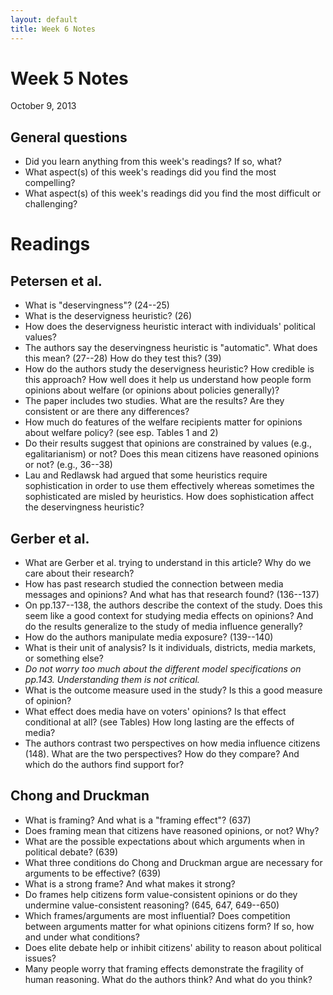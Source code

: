 ```yaml
---
layout: default
title: Week 6 Notes
---
```


# Week 5 Notes #
October 9, 2013

## General questions ##
* Did you learn anything from this week's readings? If so, what?
* What aspect(s) of this week's readings did you find the most compelling?
* What aspect(s) of this week's readings did you find the most difficult or challenging?


# Readings #

## Petersen et al. ##
* What is "deservingness"? (24--25)
* What is the deservigness heuristic? (26)
* How does the deservigness heuristic interact with individuals' political values?
* The authors say the deservingness heuristic is "automatic". What does this mean? (27--28) How do they test this? (39)
* How do the authors study the deservigness heuristic? How credible is this approach? How well does it help us understand how people form opinions about welfare (or opinions about policies generally)?
* The paper includes two studies. What are the results? Are they consistent or are there any differences?
* How much do features of the welfare recipients matter for opinions about welfare policy? (see esp. Tables 1 and 2)
* Do their results suggest that opinions are constrained by values (e.g., egalitarianism) or not? Does this mean citizens have reasoned opinions or not? (e.g., 36--38)
* Lau and Redlawsk had argued that some heuristics require sophistication in order to use them effectively whereas sometimes the sophisticated are misled by heuristics. How does sophistication affect the deservingness heuristic?

## Gerber et al. ##
* What are Gerber et al. trying to understand in this article? Why do we care about their research?
* How has past research studied the connection between media messages and opinions? And what has that research found? (136--137)
* On pp.137--138, the authors describe the context of the study. Does this seem like a good context for studying media effects on opinions? And do the results generalize to the study of media influence generally?
* How do the authors manipulate media exposure? (139--140)
* What is their unit of analysis? Is it individuals, districts, media markets, or something else?
* *Do not worry too much about the different model specifications on pp.143. Understanding them is not critical.*
* What is the outcome measure used in the study? Is this a good measure of opinion?
* What effect does media have on voters' opinions? Is that effect conditional at all? (see Tables) How long lasting are the effects of media?
* The authors contrast two perspectives on how media influence citizens (148). What are the two perspectives? How do they compare? And which do the authors find support for?

## Chong and Druckman ##
* What is framing? And what is a "framing effect"? (637)
* Does framing mean that citizens have reasoned opinions, or not? Why?
* What are the possible expectations about which arguments when in political debate? (639)
* What three conditions do Chong and Druckman argue are necessary for arguments to be effective? (639)
* What is a strong frame? And what makes it strong?
* Do frames help citizens form value-consistent opinions or do they undermine value-consistent reasoning? (645, 647, 649--650)
* Which frames/arguments are most influential? Does competition between arguments matter for what opinions citizens form? If so, how and under what conditions?
* Does elite debate help or inhibit citizens' ability to reason about political issues?
* Many people worry that framing effects demonstrate the fragility of human reasoning. What do the authors think? And what do you think?
